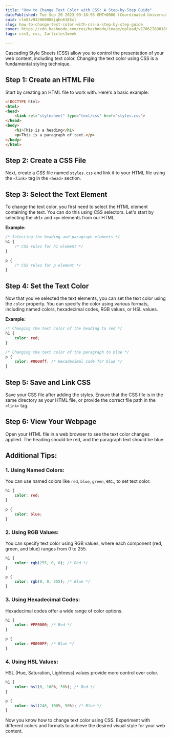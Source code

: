 ```yaml
---
title: "How to Change Text Color with CSS: A Step-by-Step Guide"
datePublished: Tue Sep 26 2023 09:18:56 GMT+0000 (Coordinated Universal Time)
cuid: cln03v932000008jqhn6185xl
slug: how-to-change-text-color-with-css-a-step-by-step-guide
cover: https://cdn.hashnode.com/res/hashnode/image/upload/v1706278981860/bc7da183-d17f-4a8d-b97b-e3b27e279139.png
tags: css3, css, 2articles1week

---
```


Cascading Style Sheets (CSS) allow you to control the presentation of your web content, including text color. Changing the text color using CSS is a fundamental styling technique.

## Step 1: Create an HTML File

Start by creating an HTML file to work with. Here's a basic example:

```html
<!DOCTYPE html>
<html>
<head>
    <link rel="stylesheet" type="text/css" href="styles.css">
</head>
<body>
    <h1>This is a heading</h1>
    <p>This is a paragraph of text.</p>
</body>
</html>
```

## Step 2: Create a CSS File

Next, create a CSS file named `styles.css` and link it to your HTML file using the `<link>` tag in the `<head>` section.

## Step 3: Select the Text Element

To change the text color, you first need to select the HTML element containing the text. You can do this using CSS selectors. Let's start by selecting the `<h1>` and `<p>` elements from our HTML.

**Example:**

```css
/* Selecting the heading and paragraph elements */
h1 {
    /* CSS rules for h1 element */
}

p {
    /* CSS rules for p element */
}
```

## Step 4: Set the Text Color

Now that you've selected the text elements, you can set the text color using the `color` property. You can specify the color using various formats, including named colors, hexadecimal codes, RGB values, or HSL values.

**Example:**

```css
/* Changing the text color of the heading to red */
h1 {
    color: red;
}

/* Changing the text color of the paragraph to blue */
p {
    color: #0000ff; /* Hexadecimal code for blue */
}
```

## Step 5: Save and Link CSS

Save your CSS file after adding the styles. Ensure that the CSS file is in the same directory as your HTML file, or provide the correct file path in the `<link>` tag.

## Step 6: View Your Webpage

Open your HTML file in a web browser to see the text color changes applied. The heading should be red, and the paragraph text should be blue.

## Additional Tips:

### 1\. Using Named Colors:

You can use named colors like `red`, `blue`, `green`, etc., to set text color.

```css
h1 {
    color: red;
}

p {
    color: blue;
}
```

### 2\. Using RGB Values:

You can specify text color using RGB values, where each component (red, green, and blue) ranges from 0 to 255.

```css
h1 {
    color: rgb(255, 0, 0); /* Red */
}

p {
    color: rgb(0, 0, 255); /* Blue */
}
```

### 3\. Using Hexadecimal Codes:

Hexadecimal codes offer a wide range of color options.

```css
h1 {
    color: #FF0000; /* Red */
}

p {
    color: #0000FF; /* Blue */
}
```

### 4\. Using HSL Values:

HSL (Hue, Saturation, Lightness) values provide more control over color.

```css
h1 {
    color: hsl(0, 100%, 50%); /* Red */
}

p {
    color: hsl(240, 100%, 50%); /* Blue */
}
```

Now you know how to change text color using CSS. Experiment with different colors and formats to achieve the desired visual style for your web content.